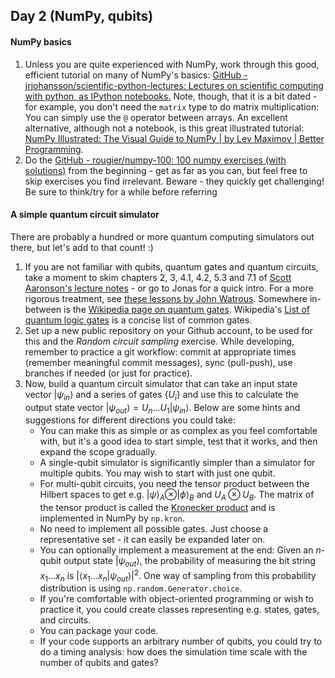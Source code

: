 ## Day 2 (NumPy, qubits)

#### NumPy basics

1. Unless you are quite experienced with NumPy, work through this good, efficient tutorial on many of NumPy's basics: [GitHub - jrjohansson/scientific-python-lectures: Lectures on scientific computing with python, as IPython notebooks.](https://github.com/jrjohansson/scientific-python-lectures) 
   Note, though, that it is a bit dated - for example, you don't need the `matrix` type to do matrix multiplication: You can simply use the `@` operator between arrays.
   An excellent alternative, although not a notebook, is this great illustrated tutorial: [NumPy Illustrated: The Visual Guide to NumPy | by Lev Maximov | Better Programming](https://betterprogramming.pub/3b1d4976de1d?sk=57b908a77aa44075a49293fa1631dd9b).
2. Do the [GitHub - rougier/numpy-100: 100 numpy exercises (with solutions)](https://github.com/rougier/numpy-100) from the beginning - get as far as you can, but feel free to skip exercises you find irrelevant. Beware - they quickly get challenging! Be sure to think/try for a while before referring 

#### A simple quantum circuit simulator

There are probably a hundred or more quantum computing simulators out there, but let's add to that count! :)

1. If you are not familiar with qubits, quantum gates and quantum circuits, take a moment to skim chapters 2, 3, 4.1, 4.2, 5.3 and 7.1 of [Scott Aaronson's lecture notes](https://www.scottaaronson.com/qclec.pdf) - or go to Jonas for a quick intro.
   For a more rigorous treatment, see [these lessons by John Watrous](https://learning.quantum.ibm.com/course/basics-of-quantum-information).
   Somewhere in-between is the [Wikipedia page on quantum gates](https://omni.wikiwand.com/en/articles/Quantum_logic_gate).
   Wikipedia's [List of quantum logic gates](https://omni.wikiwand.com/en/articles/List_of_quantum_logic_gates) is a concise list of common gates.
2. Set up a new public repository on your Github account, to be used for this and the _Random circuit sampling_ exercise. While developing, remember to practice a git workflow: commit at appropriate times (remember meaningful commit messages), sync (pull-push), use branches if needed (or just for practice).
3. Now, build a quantum circuit simulator that can take an input state vector $|\psi_{{in}}\rangle$ and a series of gates $\{U_i\}$ and use this to calculate the output state vector $|\psi_{out}\rangle = U_n\ldots U_1 |\psi_{in}\rangle$. 
   Below are some hints and suggestions for different directions you could take:
	- You can make this as simple or as complex as you feel comfortable with, but it's a good idea to start simple, test that it works, and then expand the scope gradually.
	- A single-qubit simulator is significantly simpler than a simulator for multiple qubits. You may wish to start with just one qubit.
	- For multi-qubit circuits, you need the tensor product between the Hilbert spaces to get e.g. $|\psi\rangle_A \otimes |\phi\rangle_B$ and $U_A \otimes U_B$. The matrix of the tensor product is called the [Kronecker product](https://omni.wikiwand.com/en/articles/Kronecker_product) and is implemented in NumPy by `np.kron`.
	- No need to implement all possible gates. Just choose a representative set - it can easily be expanded later on.
	- You can optionally implement a measurement at the end: Given an $n$-qubit output state $|\psi_{out}\rangle$, the probability of measuring the bit string $x_1\ldots x_n$ is $|\langle x_1\ldots x_n|\psi_{out}\rangle|^2$. One way of sampling from this probability distribution is using `np.random.Generator.choice`.
	- If you're comfortable with object-oriented programming or wish to practice it, you could create classes representing e.g. states, gates, and circuits.
	- You can package your code.
	- If your code supports an arbitrary number of qubits, you could try to do a timing analysis: how does the simulation time scale with the number of qubits and gates?
